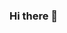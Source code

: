 ### Hi there 👋

<!--
**yuri014/yuri014** is a ✨ _special_ ✨ repository because its `README.md` (this file) appears on your GitHub profile.

   ###-I am currently learning these programming languages :books: :
   -![Logo](logo-java.jpg)Java

